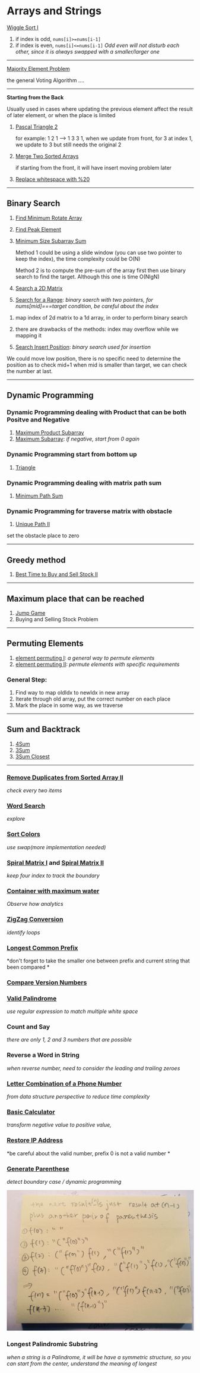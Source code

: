 Arrays and Strings
==================

[Wiggle Sort I](../../Sum/Array/wigglesortone.js)

1. if index is odd, ``nums[i]>=nums[i-1]``
2. if index is even, ``nums[i]<=nums[i-1]``
*Odd even will not disturb each other, since it is always swapped with a smaller/larger one*

---
[Majority Element Problem](../../Sum/Array/majorityelement2.js)

the general Voting Algorithm ....

---
**Starting from the Back**

Usually used in cases where updating the previous element affect the result of later element, or when the place is limited 

1. [Pascal Triangle 2](../../Sum/Array/pascaltriangle2.js)

   for example: 1 2 1 --> 1 3 3 1, when we update from front, for 3 at index 1, we update to 3 but still needs the original 2
   
2. [Merge Two Sorted Arrays](../../Sum/Array/mergesortedarray.js)

   if starting from the front, it will have insert moving problem later
   
3. [Replace whitespace with %20](replacespacewith%20.js)

----------------------
## **Binary Search**
1. [Find Minimum Rotate Array](../../Sum/Array/findminrotatearr.js)
2. [Find Peak Element](../../Sum/Array/findpeakelement.js)
3. [Minimum Size Subarray Sum](../../Sum/Array/minimumsizesubarraysum.js)
   
   Method 1 could be using a slide window (you can use two pointer to keep the index), the time complexity could be O(N)
   
   Method 2 is to compute the pre-sum of the array first then use binary search to find the target. Although this one is time    O(NlgN)
4. [Search a 2D Matrix](../../Sum/Array/search2dmatrix.js)
5. [Search for a Range](../../Sum/Array/searchforrange.js): *binary saerch with two pointers, for nums[mid]===target condition, be careful about the index*
  
  1) map index of 2d matrix to a 1d array, in order to perform binary search
  
  2) there are drawbacks of the methods: index may overflow while we mapping it
5. [Search Insert Position](../../Sum/Array/searchinsertpos.js): *binary search used for insertion*

We could move low position, there is no specific need to determine the position as to check mid+1 when mid is smaller than target, we can check the number at last. 

---
## **Dynamic Programming**

### **Dynamic Programming dealing with Product that can be both Positve and Negative** 
1. [Maximum Product Subarray](../../Sum/Array/maxproductsubarr.js)
2. [Maximum Subarray](../../Sum/Array/maximumsubarray.js): *if negative, start from 0 again*

### **Dynamic Programming start from bottom up**
1. [Triangle](../../Sum/Array/triangle.js)

### **Dynamic Programming dealing with matrix path sum**
1. [Minimum Path Sum](../../Sum/Array/minimumpathsum.js)

### **Dynamic Programming for traverse matrix with obstacle**
1. [Unique Path II](../../Sum/Array/uniquepath2.js)
  
set the obstacle place to zero 

---
## **Greedy method** 
1. [Best Time to Buy and Sell Stock II](../../Sum/Array/besttimebutsellstock2.js)

---
## **Maximum place that can be reached** 
1. [Jump Game](../../Sum/Array/jumpgame.js)
2. Buying and Selling Stock Problem 

---
## **Permuting Elements**
1. [element permuting I](../../Sum/Array/permelements.js): *a general way to permute elements*
2. [element permuting II](../../Sum/Array/permuelement2.js): *permute elements with specific requirements* 

### General Step: 
1. Find way to map oldIdx to newIdx in new array 
2. Iterate through old array, put the correct number on each place
3. Mark the place in some way, as we traverse 

---
## **Sum and Backtrack**
1. [4Sum](../../Sum/Array/4sum.js)
2. [3Sum](../../Sum/Array/3sum.js)
3. [3Sum Closest](../../Sum/Array/3sumclosest.js)

---

### [Remove Duplicates from Sorted Array II](../../Sum/Array/removedupsorted2.js)

  *check every two items*

### [Word Search](../../Sum/Array/wordsearch.js) 

  *explore*

### [Sort Colors](../../Sum/Array/sortcolors.js) 

  *use swap(more implementation needed)*

### [Spiral Matrix I](../../Sum/Array/spiralmatrix.js) and [Spiral Matrix II](../../Sum/Array/spiralmatrix2.js) 

  *keep four index to track the boundary*
  
### [Container with maximum water](../../Sum/Array/containerwithmostwater.js)

*Observe how analytics*

### [ZigZag Conversion](../../Sum/String/zigzagconverstion.js)

*identify loops*

### [Longest Common Prefix](../../Sum/String/longestcommonprefix.js)

*don't forget to take the smaller one between prefix and current string that been compared *

### [Compare Version Numbers](../../Sum/String/compareversion.js)

### [Valid Palindrome](../../Sum/String/validpalindrome.js)

*use regular expression to match multiple white space*

### Count and Say

*there are only 1, 2 and 3 numbers that are possible*

### Reverse a Word in String

*when reverse number, need to consider the leading and trailing zeroes*

### [Letter Combination of a Phone Number](../../Sum/String/lettercombinationofphonenumber.js)

*from data structure perspective to reduce time complexity*

### [Basic Calculator](../../Sum/String/basiccalculator.js)

*transform negative value to positive value,*

### [Restore IP Address](../../Sum/String/restoreipaddress.js)

*be careful about the valid number, prefix 0 is not a valid number *

### [Generate Parenthese](../../Sum/String/generateparenthese.js)

*detect boundary case / dynamic programming*

![picture](../../PIC/IMG_7544.JPG)

### Longest Palindromic Substring

*when a string is a Palindrome, it will be have a symmetric structure, so you can start from the center, understand the meaning of longest*













